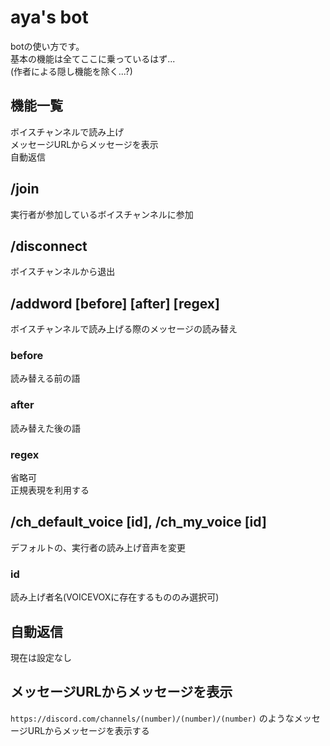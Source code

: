 <!-- 
botの使い方
ここへのページ(https://github.com/*username*/discord-bot/blob/main/How-to-use.md)をbotの説明文に貼ると便利
 -->
# aya's bot<!-- 作者名 -->
botの使い方です。  
基本の機能は全てここに乗っているはず...  
(作者による隠し機能を除く...?)  
## 機能一覧
ボイスチャンネルで読み上げ  
メッセージURLからメッセージを表示  
自動返信
## /join
実行者が参加しているボイスチャンネルに参加
## /disconnect
ボイスチャンネルから退出
## /addword [before] [after] [regex]
ボイスチャンネルで読み上げる際のメッセージの読み替え
### before
読み替える前の語
### after
読み替えた後の語
### regex
省略可  
正規表現を利用する
## /ch_default_voice [id], /ch_my_voice [id]
デフォルトの、実行者の読み上げ音声を変更
### id
読み上げ者名(VOICEVOXに存在するもののみ選択可)
## 自動返信
現在は設定なし
## メッセージURLからメッセージを表示
`https://discord.com/channels/(number)/(number)/(number)` のようなメッセージURLからメッセージを表示する
